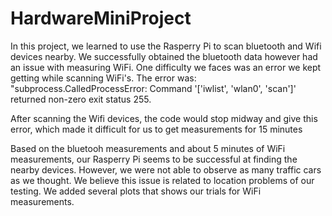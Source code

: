 # HardwareMiniProject
In this project, we learned to use the Rasperry Pi to scan bluetooth and Wifi devices nearby. We successfully obtained the bluetooth data however had an issue with measuring WiFi. One difficulty we faces was an error we kept getting while scanning WiFi's. 
The error was:
"subprocess.CalledProcessError: Command '['iwlist', 'wlan0', 'scan']' returned non-zero exit status 255.

After scanning the Wifi devices, the code would stop midway and give this error, which made it difficult for us to get measurements for 15 minutes

Based on the bluetooh measurements and about 5 minutes of WiFi measurements, our Rasperry Pi seems to be successful at finding the nearby devices.
However, we were not able to observe as many traffic cars as we thought. We believe this issue is related to location problems of our testing.
We added several plots that shows our trials for WiFi measurements.
